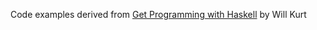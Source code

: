 Code examples derived from [Get Programming with Haskell](https://www.manning.com/books/get-programming-with-haskell) by Will Kurt
